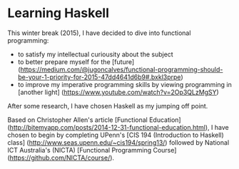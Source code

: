 # Learning Haskell

This winter break (2015), I have decided to dive into functional programming:
* to satisfy my intellectual curiousity about the subject
* to better prepare myself for the [future] (https://medium.com/@jugoncalves/functional-programming-should-be-your-1-priority-for-2015-47dd4641d6b9#.bxkl3prpe)
* to improve my imperative programming skills by viewing programming in [another light] (https://www.youtube.com/watch?v=2Op3QLzMgSY)

After some research, I have chosen Haskell as my jumping off point. 

Based on Christopher Allen's article [Functional Education] (http://bitemyapp.com/posts/2014-12-31-functional-education.html), I have chosen to begin by completing UPenn's [CIS 194 (Introduction to Haskell) class] (http://www.seas.upenn.edu/~cis194/spring13/) followed by National ICT Australia's (NICTA) [Functional Programming Course] (https://github.com/NICTA/course/).   
